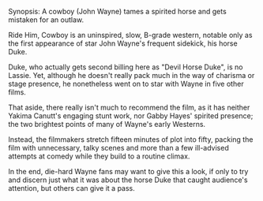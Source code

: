 Synopsis: A cowboy (John Wayne) tames a spirited horse and gets mistaken for an outlaw.

Ride Him, Cowboy is an uninspired, slow, B-grade western, notable only as the first appearance of star John Wayne's frequent sidekick, his horse Duke.

Duke, who actually gets second billing here as "Devil Horse Duke", is no Lassie. Yet, although he doesn't really pack much in the way of charisma or stage presence, he nonetheless went on to star with Wayne in five other films. 

That aside, there really isn't much to recommend the film, as it has neither Yakima Canutt's engaging stunt work, nor Gabby Hayes' spirited presence; the two brightest points of many of Wayne's early Westerns.

Instead, the filmmakers stretch fifteen minutes of plot into fifty, packing the film with unnecessary, talky scenes and more than a few ill-advised attempts at comedy while they build to a routine climax.

In the end, die-hard Wayne fans may want to give this a look, if only to try and discern just what it was about the horse Duke that caught audience's attention, but others can give it a pass.
